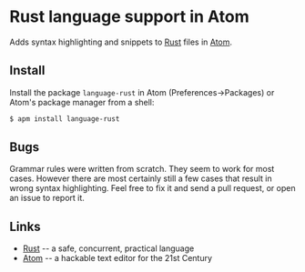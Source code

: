 # Rust language support in Atom

Adds syntax highlighting and snippets to [Rust](http://www.rust-lang.org/) files in [Atom](http://atom.io/).

## Install

Install the package `language-rust` in Atom (Preferences->Packages) or Atom's package manager from a shell:

```bash
$ apm install language-rust
```

## Bugs

Grammar rules were written from scratch. They seem to work for most cases. However there are most certainly still a few cases that result in wrong syntax highlighting. Feel free to fix it and send a pull request, or open an issue to report it.

## Links

* [Rust](http://www.rust-lang.org/) -- a safe, concurrent, practical language
* [Atom](http://atom.io/) -- a hackable text editor for the 21st Century

